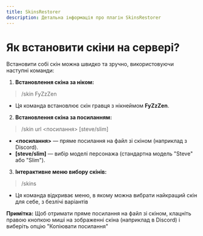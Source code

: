 ```yaml
---
title: SkinsRestorer
description: Детальна інформація про плагін SkinsRestorer
---
```


# Як встановити скіни на сервері?
Встановити собі скін можна швидко та зручно, використовуючи наступні команди:

1. **Встановлення скіна за ніком:**
> /skin FyZzZen
- Ця команда встановлює скін гравця з нікнеймом **FyZzZen**.

2. **Встановлення скіна за посиланням:**
> /skin url <посилання> [steve/slim]
- **<посилання>** — пряме посилання на файл зі скіном (наприклад з Discord).
- **[steve/slim]** — вибір моделі персонажа (стандартна модель "Steve" або "Slim").

3. **Інтерактивне меню вибору скінів:**
> /skins
- Ця команда відкриває меню, в якому можна вибрати найкращий скін для себе, з безлічі варіантів

**Примітка:** Щоб отримати пряме посилання на файл зі скіном, клацніть правою кнопкою миші на зображенні скіна (наприклад в Discord) і виберіть опцію "Копіювати посилання"